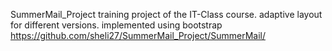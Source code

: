 SummerMail_Project
training project of the IT-Class course.
adaptive layout for different versions.
implemented using bootstrap
https://github.com/sheli27/SummerMail_Project/SummerMail/
